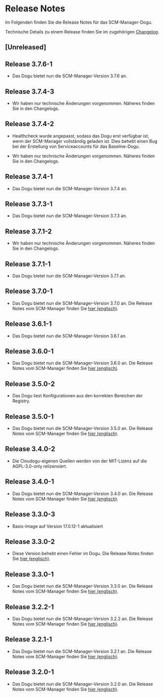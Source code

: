 # Release Notes

Im Folgenden finden Sie die Release Notes für das SCM-Manager-Dogu. 

Technische Details zu einem Release finden Sie im zugehörigen [Changelog](https://scm-manager.org/download/archive).

## [Unreleased]

## Release 3.7.6-1

* Das Dogu bietet nun die SCM-Manager-Version 3.7.6 an.

## Release 3.7.4-3

* Wir haben nur technische Änderungen vorgenommen. Näheres finden Sie in den Changelogs.

## Release 3.7.4-2
* Healthcheck wurde angepasst, sodass das Dogu erst verfügbar ist, wenn der SCM-Manager vollständig geladen ist.
Dies behebt einen Bug bei der Erstellung von Serviceaccounts für das Baseline-Dogu.

* Wir haben nur technische Änderungen vorgenommen. Näheres finden Sie in den Changelogs.

## Release 3.7.4-1

* Das Dogu bietet nun die SCM-Manager-Version 3.7.4 an.

## Release 3.7.3-1

* Das Dogu bietet nun die SCM-Manager-Version 3.7.3 an.

## Release 3.7.1-2

* Wir haben nur technische Änderungen vorgenommen. Näheres finden Sie in den Changelogs.

## Release 3.7.1-1

* Das Dogu bietet nun die SCM-Manager-Version 3.7.1 an.

## Release 3.7.0-1

* Das Dogu bietet nun die SCM-Manager-Version 3.7.0 an. Die Release Notes vom SCM-Manager finden Sie [hier (englisch)](https://scm-manager.org/blog/posts/2025-01-24-scm-manager-3-7-0/).

## Release 3.6.1-1

* Das Dogu bietet nun die SCM-Manager-Version 3.6.1 an.

## Release 3.6.0-1

* Das Dogu bietet nun die SCM-Manager-Version 3.6.0 an. Die Release Notes vom SCM-Manager finden Sie [hier (englisch)](https://scm-manager.org/blog/posts/2024-12-06-scm-manager-3-6-0/).
 
## Release 3.5.0-2

* Das Dogu liest Konfigurationen aus den korrekten Bereichen der Registry.

## Release 3.5.0-1

* Das Dogu bietet nun die SCM-Manager-Version 3.5.0 an. Die Release Notes vom SCM-Manager finden Sie [hier (englisch)](https://scm-manager.org/blog/posts/2024-10-10-scm-manager-3-5-0/).

## Release 3.4.0-2

- Die Cloudogu-eigenen Quellen werden von der MIT-Lizenz auf die AGPL-3.0-only relizensiert.

## Release 3.4.0-1

* Das Dogu bietet nun die SCM-Manager-Version 3.4.0 an. Die Release Notes vom SCM-Manager finden Sie [hier (englisch)](https://scm-manager.org/blog/posts/2024-08-21-scm-manager-3-4-0/).

## Release 3.3.0-3

* Basis-Image auf Version 17.0.12-1 aktualisiert

## Release 3.3.0-2

* Diese Version behebt einen Fehler im Dogu. Die Release Notes finden Sie [hier (englisch)](https://github.com/cloudogu/scm/releases/tag/3.3.0-2).

## Release 3.3.0-1

* Das Dogu bietet nun die SCM-Manager-Version 3.3.0 an. Die Release Notes vom SCM-Manager finden Sie [hier (englisch)](https://scm-manager.org/blog/posts/2024-07-08-scm-manager-3-3-0/).

## Release 3.2.2-1

* Das Dogu bietet nun die SCM-Manager-Version 3.2.2 an. Die Release Notes vom SCM-Manager finden Sie [hier (englisch)](https://scm-manager.org/download/3.2.2/#changelog).

## Release 3.2.1-1

* Das Dogu bietet nun die SCM-Manager-Version 3.2.1 an. Die Release Notes vom SCM-Manager finden Sie [hier (englisch)](https://scm-manager.org/download/3.2.1/#changelog).

## Release 3.2.0-1

* Das Dogu bietet nun die SCM-Manager-Version 3.2.0 an. Die Release Notes vom SCM-Manager finden Sie [hier (englisch)](https://scm-manager.org/blog/posts/2024-05-23-scm-manager-3-2-0/).

